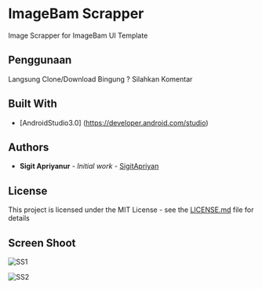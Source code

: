 # ImageBam Scrapper

Image Scrapper for ImageBam UI Template

## Penggunaan

Langsung Clone/Download
Bingung ? Silahkan Komentar

## Built With

* [AndroidStudio3.0] (https://developer.android.com/studio)


## Authors

* **Sigit Apriyanur** - *Initial work* - [SigitApriyan](https://github.com/sigitapriyan)


## License

This project is licensed under the MIT License - see the [LICENSE.md](LICENSE.md) file for details

## Screen Shoot

![SS1](https://lh3.googleusercontent.com/AHkwhGtBzOvSB9oGyse6C3WzhYG5EFOnmYwFUvwCy8O8b1cSTpSkCkQT2vLC_OR5ji_GTtf0wrpphiRSKMCH=w1366-h666)

![SS2](https://lh4.googleusercontent.com/avL2WXGROY2m3G3PtovWpa3I69sYXCyauSe2yjURtJtzSVHv0aX7DVlGS-96DN9nxH57DjLdSaMVh53R2lx-=w1366-h666)
